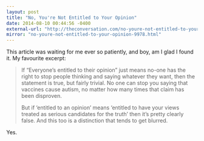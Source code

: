 ```yaml
---
layout: post
title: "No, You're Not Entitled to Your Opinion"
date: 2014-08-10 00:44:56 -0400
external-url: "http://theconversation.com/no-youre-not-entitled-to-your-opinion-9978"
mirror: "no-youre-not-entitled-to-your-opinion-9978.html"
---
```


This article was waiting for me ever so patiently, and boy, am I glad I
found it. My favourite excerpt:

> If “Everyone’s entitled to their opinion” just means no-one has the right
> to stop people thinking and saying whatever they want, then the statement
> is true, but fairly trivial. No one can stop you saying that vaccines
> cause autism, no matter how many times that claim has been disproven.
>
> But if ‘entitled to an opinion’ means ‘entitled to have your views
> treated as serious candidates for the truth’ then it’s pretty clearly
> false. And this too is a distinction that tends to get blurred.

Yes.
